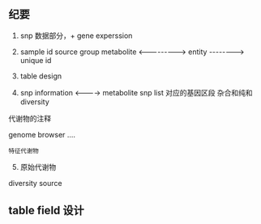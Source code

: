 ## 纪要

1. snp 数据部分，+ gene experssion

2.  sample id source
	group
	metabolite  <---------> entity
		--------> unique id
3. table design
4. snp information 	<----> metabolite
	snp list 对应的基因区段
	杂合和纯和
	diversity

代谢物的注释

genome browser ....

	特征代谢物

5. 原始代谢物

diversity source


## table field 设计


